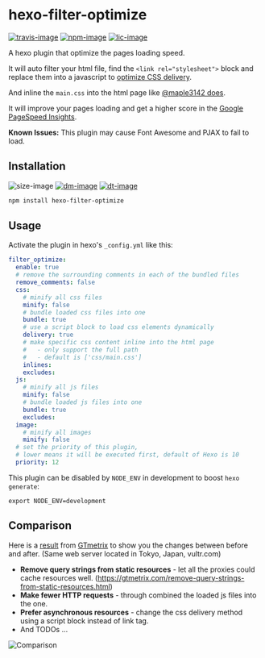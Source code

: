# hexo-filter-optimize

[![travis-image]][travis-url]
[![npm-image]][npm-url]
[![lic-image]](LICENSE)

A hexo plugin that optimize the pages loading speed.

It will auto filter your html file, find the `<link rel="stylesheet">` block and replace them into a javascript to [optimize CSS delivery](https://developers.google.com/speed/docs/insights/OptimizeCSSDelivery).

And inline the `main.css` into the html page like [@maple3142 does](https://github.com/maple3142/Blog/blob/master/gulpfile.js).

It will improve your pages loading and get a higher score in the [Google PageSpeed Insights](https://developers.google.com/speed/pagespeed/insights/).

**Known Issues:** This plugin may cause Font Awesome and PJAX to fail to load.

## Installation

![size-image]
[![dm-image]][npm-url]
[![dt-image]][npm-url]

```bash
npm install hexo-filter-optimize
```

## Usage

Activate the plugin in hexo's `_config.yml` like this:
```yml
filter_optimize:
  enable: true
  # remove the surrounding comments in each of the bundled files
  remove_comments: false
  css:
    # minify all css files
    minify: false
    # bundle loaded css files into one
    bundle: true
    # use a script block to load css elements dynamically
    delivery: true
    # make specific css content inline into the html page
    #   - only support the full path
    #   - default is ['css/main.css']
    inlines:
    excludes:
  js:
    # minify all js files
    minify: false
    # bundle loaded js files into one
    bundle: true
    excludes:
  image:
    # minify all images
    minify: false
  # set the priority of this plugin,
  # lower means it will be executed first, default of Hexo is 10
  priority: 12
```

This plugin can be disabled by `NODE_ENV` in development to boost `hexo generate`:
```
export NODE_ENV=development
```

## Comparison

Here is a [result](https://gtmetrix.com/compare/Z7BnLaPX/qSMKtzBY) from [GTmetrix](https://gtmetrix.com) to show you the changes between before and after. (Same web server located in Tokyo, Japan, vultr.com)

* **Remove query strings from static resources** - let all the proxies could cache resources well. (https://gtmetrix.com/remove-query-strings-from-static-resources.html)
* **Make fewer HTTP requests** - through combined the loaded js files into the one.
* **Prefer asynchronous resources** - change the css delivery method using a script block instead of link tag.
* And TODOs ...

![Comparison](https://user-images.githubusercontent.com/980449/35233293-a8229c72-ffd8-11e7-8a23-3b8bc10d40c3.png)

[travis-image]: https://img.shields.io/travis/theme-next/hexo-filter-optimize/master.svg?style=flat-square
[npm-image]: https://img.shields.io/npm/v/hexo-filter-optimize.svg?style=flat-square
[lic-image]: https://img.shields.io/npm/l/hexo-filter-optimize?style=flat-square

[size-image]: https://img.shields.io/github/languages/code-size/theme-next/hexo-filter-optimize?style=flat-square
[dm-image]: https://img.shields.io/npm/dm/hexo-filter-optimize?style=flat-square
[dt-image]: https://img.shields.io/npm/dt/hexo-filter-optimize?style=flat-square

[travis-url]: https://travis-ci.org/theme-next/hexo-filter-optimize
[npm-url]: https://www.npmjs.com/package/hexo-filter-optimize
